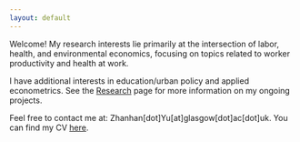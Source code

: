 ```yaml
---
layout: default
---
```


<!-- Text can be **bold**, _italic_, or ~~strikethrough~~. -->

<!-- # Header 1 -->

<!-- ## Header 2

> This is a blockquote following a header.
>
> When something is important enough, you do it even if the odds are not in your favor. -->

Welcome! My research interests lie primarily at the intersection of labor, health, and environmental economics, focusing on topics related to worker productivity and health at work.

I have additional interests in education/urban policy and applied econometrics. See the [Research](./research) page for more information on my ongoing projects.

<!-- My [Google site](https://sites.google.com/view/zhanhanyu) for the job market.
 -->
Feel free to contact me at: Zhanhan[dot]Yu[at]glasgow[dot]ac[dot]uk. You can find my CV [here](https://yuzhanhan.github.io/Research-Git/CV_ZhanhanYu.pdf).
